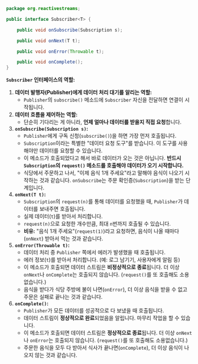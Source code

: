 ```java
package org.reactivestreams;

public interface Subscriber<T> {

    public void onSubscribe(Subscription s);

    public void onNext(T t);

    public void onError(Throwable t);

    public void onComplete();
}
```

**`Subscriber` 인터페이스의 역할:**

1. **데이터 발행자(Publisher)에게 데이터 처리 대기를 알리는 역할:**
    - `Publisher`의 `subscribe()` 메소드에 `Subscriber` 자신을 전달하면 연결이 시작됩니다.
2. **데이터 흐름을 제어하는 역할:**
    - 단순히 기다리는 게 아니라, **언제 얼마나 데이터를 받을지 직접 요청**합니다.
3. **`onSubscribe(Subscription s)`:**
    -  `Publisher`에게 구독 신청(`subscribe()`)을 하면 가장 먼저 호출됩니다.
    -  `Subscription`이라는 특별한 "데이터 요청 도구"를 받습니다. 이 도구를 사용해야만 데이터를 요청할 수 있습니다.
    - 이 메소드가 호출되었다고 해서 바로 데이터가 오는 것은 아닙니다. **반드시 `Subscription`의 `request()` 메소드를 호출해야 데이터가 오기 시작합니다.**
    - 식당에서 주문하고 나서, "이제 음식 1개 주세요"라고 말해야 음식이 나오기 시작하는 것과 같습니다. `onSubscribe`는 주문 확인증(`Subscription`)을 받는 단계입니다.
4. **`onNext(T t)`:**
    - `Subscription`의 `request(n)`를 통해 데이터를 요청했을 때, `Publisher`가 데이터를 보내주면 호출됩니다.
    - 실제 데이터(`t`)를 받아서 처리합니다.
    - `request(n)`으로 요청한 개수만큼, 최대 `n`번까지 호출될 수 있습니다.
    - **비유:** "음식 1개 주세요"(`request(1)`)라고 요청하면, 음식이 나올 때마다(`onNext`) 받아서 먹는 것과 같습니다.
5. **`onError(Throwable t)`:**
    - 데이터 처리 중 `Publisher` 쪽에서 에러가 발생했을 때 호출됩니다.
    - 에러 정보(`t`)를 받아서 처리합니다. (예: 로그 남기기, 사용자에게 알림 등)
    - 이 메소드가 호출되면 데이터 스트림은 **비정상적으로 종료**됩니다. 더 이상 `onNext`나 `onComplete`는 호출되지 않습니다. (`request()`를 또 호출해도 소용없습니다.)
    - 음식을 받다가 식당 주방에 불이 나면(`onError`), 더 이상 음식을 받을 수 없고 주문은 실패로 끝나는 것과 같습니다.
6. **`onComplete()`:**
    - `Publisher`가 모든 데이터를 성공적으로 다 보냈을 때 호출됩니다.
    - 데이터 스트림이 **정상적으로 완료**되었음을 알립니다. 마무리 작업을 할 수 있습니다.
    - 이 메소드가 호출되면 데이터 스트림은 **정상적으로 종료**됩니다. 더 이상 `onNext`나 `onError`는 호출되지 않습니다. (`request()`를 또 호출해도 소용없습니다.)
    - 주문한 음식을 모두 다 받아서 식사가 끝나면(`onComplete`), 더 이상 음식이 나오지 않는 것과 같습니다.